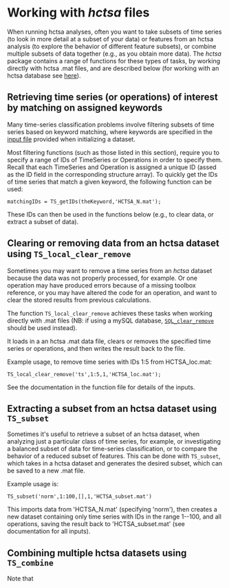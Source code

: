 # Working with *hctsa* files

When running hctsa analyses, often you want to take subsets of time series (to look in more detail at a subset of your data) or features from an hctsa analysis (to explore the behavior of different feature subsets), or combine multiple subsets of data together (e.g., as you obtain more data).
The *hctsa* package contains a range of functions for these types of tasks, by working directly with hctsa .mat files, and are described below (for working with an hctsa database see [here](overview_mysql_database.md)).

## Retrieving time series (or operations) of interest by matching on assigned keywords

Many time-series classification problems involve filtering subsets of time series based on keyword matching, where keywords are specified in the [input file](input_files.md) provided when initializing a dataset.

Most filtering functions (such as those listed in this section), require you to specify a range of IDs of TimeSeries or Operations in order to specify them.
Recall that each TimeSeries and Operation is assigned a unique ID (assed as the ID field in the corresponding structure array).
To quickly get the IDs of time series that match a given keyword, the following function can be used:

    matchingIDs = TS_getIDs(theKeyword,'HCTSA_N.mat');

These IDs can then be used in the functions below (e.g., to clear data, or extract a subset of data).

## Clearing or removing data from an hctsa dataset using `TS_local_clear_remove`

Sometimes you may want to remove a time series from an *hctsa* dataset because the data was not properly processed, for example.
Or one operation may have produced errors because of a missing toolbox reference, or you may have altered the code for an operation, and want to clear the stored results from previous calculations.

The function `TS_local_clear_remove` achieves these tasks when working directly with .mat files (NB: if using a mySQL database, [`SQL_clear_remove`](clearing_or_removing_data.md) should be used instead).

It loads in a an hctsa .mat data file, clears or removes the specified time series or operations, and then writes the result back to the file.

Example usage, to remove time series with IDs 1:5 from HCTSA_loc.mat:

    TS_local_clear_remove('ts',1:5,1,'HCTSA_loc.mat');

See the documentation in the function file for details of the inputs.

## Extracting a subset from an hctsa dataset using `TS_subset`

Sometimes it's useful to retrieve a subset of an hctsa dataset, when analyzing just a particular class of time series, for example, or investigating a balanced subset of data for time-series classification, or to compare the behavior of a reduced subset of features.
This can be done with `TS_subset`, which takes in a hctsa dataset and generates the desired subset, which can be saved to a new .mat file.

Example usage is:

    TS_subset('norm',1:100,[],1,'HCTSA_subset.mat')

This imports data from 'HCTSA_N.mat' (specifying 'norm'), then creates a new dataset containing only time series with IDs in the range 1--100, and all operations, saving the result back to 'HCTSA_subset.mat' (see documentation for all inputs).

## Combining multiple hctsa datasets using `TS_combine`

Note that 

